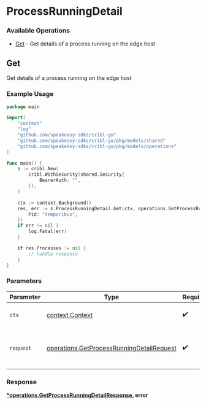 # ProcessRunningDetail

### Available Operations

* [Get](#get) - Get details of a process running on the edge host

## Get

Get details of a process running on the edge host

### Example Usage

```go
package main

import(
	"context"
	"log"
	"github.com/speakeasy-sdks/cribl-go"
	"github.com/speakeasy-sdks/cribl-go/pkg/models/shared"
	"github.com/speakeasy-sdks/cribl-go/pkg/models/operations"
)

func main() {
    s := cribl.New(
        cribl.WithSecurity(shared.Security{
            BearerAuth: "",
        }),
    )

    ctx := context.Background()
    res, err := s.ProcessRunningDetail.Get(ctx, operations.GetProcessRunningDetailRequest{
        Pid: "temporibus",
    })
    if err != nil {
        log.Fatal(err)
    }

    if res.Processes != nil {
        // handle response
    }
}
```

### Parameters

| Parameter                                                                                              | Type                                                                                                   | Required                                                                                               | Description                                                                                            |
| ------------------------------------------------------------------------------------------------------ | ------------------------------------------------------------------------------------------------------ | ------------------------------------------------------------------------------------------------------ | ------------------------------------------------------------------------------------------------------ |
| `ctx`                                                                                                  | [context.Context](https://pkg.go.dev/context#Context)                                                  | :heavy_check_mark:                                                                                     | The context to use for the request.                                                                    |
| `request`                                                                                              | [operations.GetProcessRunningDetailRequest](../../models/operations/getprocessrunningdetailrequest.md) | :heavy_check_mark:                                                                                     | The request object to use for the request.                                                             |


### Response

**[*operations.GetProcessRunningDetailResponse](../../models/operations/getprocessrunningdetailresponse.md), error**


